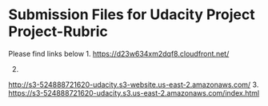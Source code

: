 # Submission Files for Udacity Project Project-Rubric
Please find links below
1.
https://d23w634xm2dqf8.cloudfront.net/

2.
http://s3-524888721620-udacity.s3-website.us-east-2.amazonaws.com/
3.
https://s3-524888721620-udacity.s3.us-east-2.amazonaws.com/index.html

